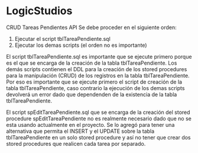 # LogicStudios
CRUD Tareas Pendientes API
Se debe proceder en el siguiente orden:

1. Ejecutar el script tblTareaPendiente.sql
2. Ejecutar los demas scripts (el orden no es importante)

El script tblTareaPendiente.sql es importante que se ejecute primero porque es el que se encarga de la creación de la tabla tblTareaPendiente.  Los demás scripts contienen el DDL para la creación de los stored procedures para la manipulación (CRUD) de los registros en la tabla tblTareaPendiente.  Por eso es importante que se ejecute primero el script de creación de la tabla tblTareaPendiente, caso contrario la ejecución de los demas scripts devolverá un error dado que dependenden de la existencia de la tabla tblTareaPendiente.

El script spEditTareaPendiente.sql que se encarga de la creación del stored procedure spEditTareaPendiente no es realmente necesario dado que no se esta usando actualmente en el proyecto.  Se lo agregó para tener una alternativa que permita el INSERT y el UPDATE sobre la tabla tblTareaPendiente en un solo stored procedure y así no tener que crear dos stored procedures que realicen cada tarea por separado.
